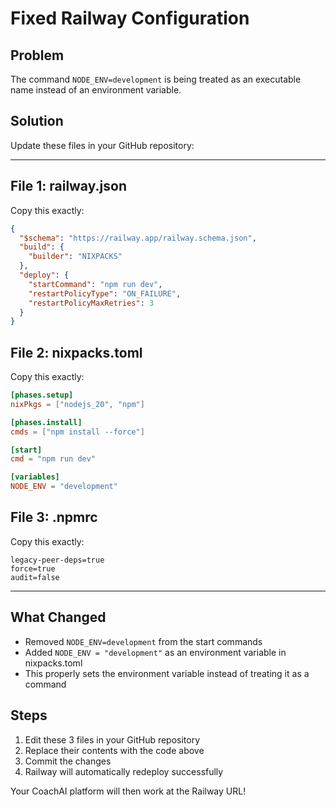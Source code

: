 # Fixed Railway Configuration

## Problem
The command `NODE_ENV=development` is being treated as an executable name instead of an environment variable.

## Solution
Update these files in your GitHub repository:

---

## File 1: railway.json
Copy this exactly:
```json
{
  "$schema": "https://railway.app/railway.schema.json",
  "build": {
    "builder": "NIXPACKS"
  },
  "deploy": {
    "startCommand": "npm run dev",
    "restartPolicyType": "ON_FAILURE",
    "restartPolicyMaxRetries": 3
  }
}
```

## File 2: nixpacks.toml
Copy this exactly:
```toml
[phases.setup]
nixPkgs = ["nodejs_20", "npm"]

[phases.install]
cmds = ["npm install --force"]

[start]
cmd = "npm run dev"

[variables]
NODE_ENV = "development"
```

## File 3: .npmrc
Copy this exactly:
```
legacy-peer-deps=true
force=true
audit=false
```

---

## What Changed
- Removed `NODE_ENV=development` from the start commands
- Added `NODE_ENV = "development"` as an environment variable in nixpacks.toml
- This properly sets the environment variable instead of treating it as a command

## Steps
1. Edit these 3 files in your GitHub repository
2. Replace their contents with the code above
3. Commit the changes
4. Railway will automatically redeploy successfully

Your CoachAI platform will then work at the Railway URL!